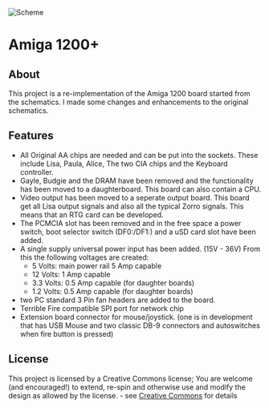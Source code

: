 ![Scheme](https://mirrors.creativecommons.org/presskit/icons/cc.svg)
# Amiga 1200+

## About

This project is a re-implementation of the Amiga 1200 board started from the schematics.
I made some changes and enhancements to the original schematics.

## Features

* All Original AA chips are needed and can be put into the sockets. These include Lisa, Paula, Alice, The two CIA chips and the Keyboard controller.
* Gayle, Budgie and the DRAM have been removed and the functionality has been moved to a daughterboard. This board can also contain a CPU.
* Video output has been moved to a seperate output board. This board get all Lisa output signals and also all the typical Zorro signals. This means that an RTG card can be developed.
* The PCMCIA slot has been removed and in the free space a power switch, boot selector switch (DF0:/DF1:) and a uSD card slot have been added.
* A single supply universal power input has been added. (15V - 36V) From this the following voltages are created:
    * 5 Volts: main power rail 5 Amp capable
    * 12 Volts: 1 Amp capable
    * 3.3 Volts: 0.5 Amp capable (for daughter boards)
    * 1.2 Volts: 0.5 Amp capable (for daughter boards)
* two PC standard 3 Pin fan headers are added to the board.
* Terrible Fire compatible SPI port for network chip
* Extension board connector for mouse/joystick. (one is in development that has USB Mouse and two classic DB-9 connectors and autoswitches when fire button is pressed)

## License

This project is licensed by a Creative Commons license; You are welcome (and encouraged!) to extend, re-spin and otherwise use and modify the design as allowed by the license. - see  [Creative Commons](https://creativecommons.org/licenses/by-sa/4.0/) for details

